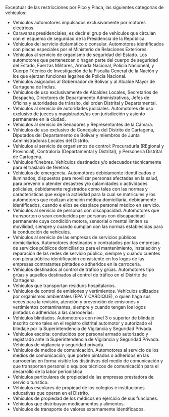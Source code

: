 Exceptuar de las restricciones por Pico y Placa, las siguientes categorías de vehículos:

- Vehículos automotores impulsados exclusivamente por motores eléctricos.
- Caravanas presidenciales, es decir el grup de vehículos que circulan con el esquema de seguridad de la Presidencia de la República.
- Vehículos del servicio diplamático o consular. Automotores identificados con placas especiales por el Ministerio de Relaciones Exteriores.
- Vehículos al servicio de organismo de seguridad del Estado. Los automotores que pertenezcan o hagan parte del cuerpo de seguridad del Estado, Fuerzas Militares, Armada Nacional, Policía Nacioneal, y Cuerpo Técnico de Investigación de la Fiscalía General de la Nación y los que ejerzan funciones legalres de Policía Nacional.
- Vehículos asignados al Gobernador de Bolivar y al Alcalde Mayor de Cartagena de Indias.
- Vehículos de uso exclusivamente de Alcaldes Locales, Secretarios de Despacho, Directores de Departamento Administrativos, Jefes de Oficina y autoridades de tránsito, del orden Distrital y Departamental.
- Vehículos al servicio de autoridades judiciales. Automotores de uso exclusivo de jueces y magistrados/as con jurisdicción y asiento permanente en la ciudad.
- Vehículos al servicio de Senadores y Representantes de la Cámara.
- Vehículos de uso exclusivo de Concejales del Distrito de Cartagena, Diputados del Departamento de Bolivar y miembros de Junta Administradoras Locales del Distrito.
- Vehículos al servicio de organismos de control: Procuraduría (REgional y Provincial), Contraloría (Departamental y Distrital), y Personería Distrital de Cartagena.
- Vehículos fúnebres. Vehículos destinados y/o adecuados técnicamente para el traslado de féretros.
- Vehículos de emergencia. Automotores debidamente identificados e iluminados, dispuestos para movilizar personas afectadas en la salud, para prevenir o atender desastres y/o calamidades o actividades policiales, debidamente registrados como tales con las normas y características que exige la actividad para la cual se matricules y los automotores que realizan atención médica domiciliaria, debidamente identificados, cuando e ellos se desplace personal médico en servicio.
- Vehículos al servicio de personas con discapacidad. Automotores que transporten o sean conducidos por personas con discapacidad permanente cuya condición motora, sensorial o mental limiten su movilidad, siempre y cuando cumplan con las normas establecidas para la conducción de vehículos.
- Vehículos al servicio de las empresas de servicios públicos domiciliarios. Automotores destinados o contratados por las empresas de servicios públicos domiciliarios para el mantenimiento, instalación y reparación de las redes de servicio público, siempre y cuando cuentes con plena pública identificación consistente en los logos de las empresas contratantes pintados o adheridos en la carrocería.
- Vehículos destinados al control de tráfico y grúas. Automotores tipo grúas y aquellos destinados al control de tráfico en el Distrito de Cartagena.
- Vehículos que transportan residuos hospitalarios.
- Vehículos de control de emisiones y vertimientos. Vehículos utilizados por organismos ambientales (EPA Y CARDIQUE), o quien haga sus veces para la revisión, atención y prevención de emisiones y vertimientos contaminantes, siempre y cuando tengan los logos pintados o adheridos a las carrocerías.
- Vehículos blindados. Automotores con nivel 3 o superior de blindaje inscrito como tales en el registro distrital automotor y autorizado el blindaje por la Superintendencia de Vigilancia y Seguridad Privada.
- Vehículos escolta: conducidos por personal armado autorizado y registrado ante la Superintendencia de Vigilancia y Seguridad Privada. Vehículos de vigilancia y seguridad privada.
- Vehículos de medios de comunicación. Automotores al servicio de los medios de comunicación, que porten pintados o adheridos en las carrocerías en forma visible los distintivos del medio de comunicación y que transporten personal o equipos técnicos de comunicación para el desarrollo de la labor periodística.
- Vehículos particulares de propiedad de las empresas prestadora de servicio turístico.
- Vehículos escolares de propiead de los colegios e instituciones educativas que operan en el Distrito.
- Vehículos de propiedad de los médicos en ejercicio de sus funciones.
- Vehículos que distribuyan medicamentos y alimentos.
- Vehículos de transporte de valores externamente identificados.
